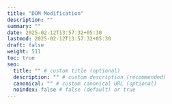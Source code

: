 ```yaml
---
title: "DOM Modification"
description: ""
summary: ""
date: 2025-02-12T13:57:32+05:30
lastmod: 2025-02-12T13:57:32+05:30
draft: false
weight: 511
toc: true
seo:
  title: "" # custom title (optional)
  description: "" # custom description (recommended)
  canonical: "" # custom canonical URL (optional)
  noindex: false # false (default) or true
---
```

